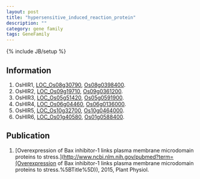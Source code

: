 ```yaml
---
layout: post
title: "hypersensitive_induced_reaction_protein"
description: ""
category: gene family
tags: GeneFamily
---
```

{% include JB/setup %}

## Information
1. OsHIR1, [LOC_Os08g30790](http://rice.plantbiology.msu.edu/cgi-bin/ORF_infopage.cgi?orf=LOC_Os08g30790), [Os08g0398400](http://rapdb.dna.affrc.go.jp/viewer/gbrowse_details/irgsp1?name=Os08g0398400).
2. OsHIR2, [LOC_Os09g19710](http://rice.plantbiology.msu.edu/cgi-bin/ORF_infopage.cgi?orf=LOC_Os09g19710), [Os09g0361200](http://rapdb.dna.affrc.go.jp/viewer/gbrowse_details/irgsp1?name=Os09g0361200).
3. OsHIR3, [LOC_Os05g51420](http://rice.plantbiology.msu.edu/cgi-bin/ORF_infopage.cgi?orf=LOC_Os05g51420), [Os05g0591900](http://rapdb.dna.affrc.go.jp/viewer/gbrowse_details/irgsp1?name=Os05g0591900).
4. OsHIR4, [LOC_Os06g04460](http://rice.plantbiology.msu.edu/cgi-bin/ORF_infopage.cgi?orf=LOC_Os06g04460), [Os06g0136000](http://rapdb.dna.affrc.go.jp/viewer/gbrowse_details/irgsp1?name=Os06g0136000).
5. OsHIR5, [LOC_Os10g32700](http://rice.plantbiology.msu.edu/cgi-bin/ORF_infopage.cgi?orf=LOC_Os10g32700), [Os10g0464000](http://rapdb.dna.affrc.go.jp/viewer/gbrowse_details/irgsp1?name=Os10g0464000).
6. OsHIR6, [LOC_Os01g40580](http://rice.plantbiology.msu.edu/cgi-bin/ORF_infopage.cgi?orf=LOC_Os01g40580), [Os01g0588400](http://rapdb.dna.affrc.go.jp/viewer/gbrowse_details/irgsp1?name=Os01g0588400).

## Publication
1. [Overexpression of Bax inhibitor-1 links plasma membrane microdomain proteins to stress.](http://www.ncbi.nlm.nih.gov/pubmed?term=(Overexpression of Bax inhibitor-1 links plasma membrane microdomain proteins to stress.%5BTitle%5D)), 2015, Plant Physiol.


